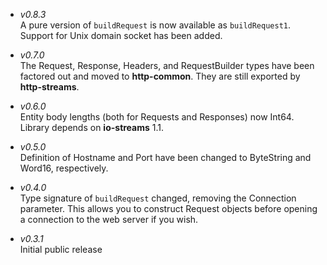 * _v0.8.3_  
	A pure version of `buildRequest` is now available as `buildRequest1`.
	Support for Unix domain socket has been added.

* _v0.7.0_  
	The Request, Response, Headers, and RequestBuilder types have been
	factored out and moved to **http-common**. They are still exported
	by **http-streams**.

* _v0.6.0_  
	Entity body lengths (both for Requests and Responses) now Int64.
	Library depends on **io-streams** 1.1.

* _v0.5.0_  
	Definition of Hostname and Port have been changed to ByteString
	and Word16, respectively.

* _v0.4.0_  
	Type signature of `buildRequest` changed, removing the Connection
	parameter. This allows you to construct Request objects before
	opening a connection to the web server if you wish.

* _v0.3.1_  
	Initial public release

